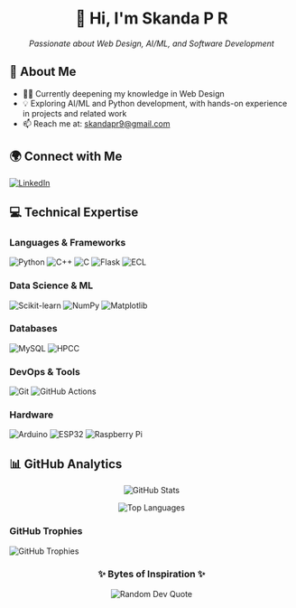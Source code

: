 <div align="center">
  <h1>👋 Hi, I'm Skanda P R </h1>
  <p><em>Passionate about Web Design, AI/ML, and Software Development</em></p>
</div>

## 🌟 About Me
- 👨‍💻 Currently deepening my knowledge in Web Design
- 💡 Exploring AI/ML and Python development, with hands-on experience in projects and related work
- 📫 Reach me at: skandapr9@gmail.com

## 🌍 Connect with Me
[![LinkedIn](https://img.shields.io/badge/LinkedIn-%230077B5.svg?logo=linkedin&logoColor=white)](https://www.linkedin.com/in/skanda-p-r/)

## 💻 Technical Expertise

### Languages & Frameworks
![Python](https://img.shields.io/badge/python-3670A0?style=for-the-badge&logo=python&logoColor=ffdd54)
![C++](https://img.shields.io/badge/c++-%2300599C.svg?style=for-the-badge&logo=c%2B%2B&logoColor=white)
![C](https://img.shields.io/badge/c-%2300599C.svg?style=for-the-badge&logo=c&logoColor=white)
![Flask](https://img.shields.io/badge/flask-%23000.svg?style=for-the-badge&logo=flask&logoColor=white)
![ECL](https://img.shields.io/badge/ECL-%230071C5.svg?style=for-the-badge&logo=code&logoColor=white)

### Data Science & ML
![Scikit-learn](https://img.shields.io/badge/scikit--learn-%23F7931E.svg?style=for-the-badge&logo=scikit-learn&logoColor=white)
![NumPy](https://img.shields.io/badge/numpy-%23013243.svg?style=for-the-badge&logo=numpy&logoColor=white)
![Matplotlib](https://img.shields.io/badge/Matplotlib-%230076A8.svg?style=for-the-badge&logo=matplotlib&logoColor=white)

### Databases
<!-- ![MongoDB](https://img.shields.io/badge/MongoDB-%234ea94b.svg?style=for-the-badge&logo=mongodb&logoColor=white) -->
![MySQL](https://img.shields.io/badge/mysql-4479A1.svg?style=for-the-badge&logo=mysql&logoColor=white)
![HPCC](https://img.shields.io/badge/HPCC%20Systems-%23005193.svg?style=for-the-badge&logo=databricks&logoColor=white)

### DevOps & Tools
![Git](https://img.shields.io/badge/git-%23F05033.svg?style=for-the-badge&logo=git&logoColor=white)
![GitHub Actions](https://img.shields.io/badge/github%20actions-%232671E5.svg?style=for-the-badge&logo=githubactions&logoColor=white)

### Hardware
![Arduino](https://img.shields.io/badge/-Arduino-00979D?style=for-the-badge&logo=Arduino&logoColor=white)
![ESP32](https://img.shields.io/badge/ESP32-%230092D0.svg?style=for-the-badge&logo=espressif&logoColor=white)
![Raspberry Pi](https://img.shields.io/badge/-RaspberryPi-C51A4A?style=for-the-badge&logo=Raspberry-Pi)

## 📊 GitHub Analytics
<div align="center">

  ![GitHub Stats](https://github-readme-stats.vercel.app/api?username=Skanda-P-R&show_icons=true&theme=radical)
  
  ![Top Languages](https://github-readme-stats.vercel.app/api/top-langs/?username=Skanda-P-R&layout=compact&theme=radical)
  
</div>

### GitHub Trophies
![GitHub Trophies](https://github-profile-trophy.vercel.app/?username=Skanda-P-R&theme=default&no-frame=false&no-bg=true&margin-w=4)

<div align="center">
  
### ✨ Bytes of Inspiration ✨
![Random Dev Quote](https://quotes-github-readme.vercel.app/api?type=horizontal&theme=radical)

</div>
